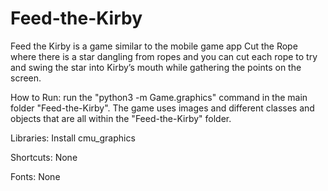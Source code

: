 # Feed-the-Kirby
Feed the Kirby is a game similar to the mobile game app Cut the Rope where there is a star dangling from ropes and you can cut each rope to try and swing the star into Kirby’s mouth while gathering the points on the screen.

How to Run:
    run the "python3 -m Game.graphics" command in the main folder "Feed-the-Kirby". The game uses images and different classes and objects that are all within the "Feed-the-Kirby" folder.

Libraries:
    Install cmu_graphics

Shortcuts:
    None

Fonts:
    None
